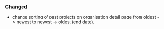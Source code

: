 ### Changed

- change sorting of past projects on organisation detail page from oldest ->
  newest to newest -> oldest (end date).
